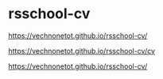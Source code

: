 # rsschool-cv
https://vechnonetot.github.io/rsschool-cv/

https://vechnonetot.github.io/rsschool-cv/cv

https://vechnonetot.github.io/rsschool-cv/
